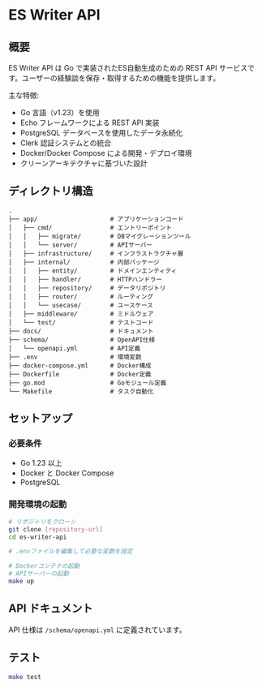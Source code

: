 # ES Writer API

## 概要

ES Writer API は Go で実装されたES自動生成のための REST API サービスです。ユーザーの経験談を保存・取得するための機能を提供します。

主な特徴:

- Go 言語（v1.23）を使用
- Echo フレームワークによる REST API 実装
- PostgreSQL データベースを使用したデータ永続化
- Clerk 認証システムとの統合
- Docker/Docker Compose による開発・デプロイ環境
- クリーンアーキテクチャに基づいた設計

## ディレクトリ構造

```
.
├── app/                    # アプリケーションコード
│   ├── cmd/                # エントリーポイント
│   │   ├── migrate/        # DBマイグレーションツール
│   │   └── server/         # APIサーバー
│   ├── infrastructure/     # インフラストラクチャ層
│   ├── internal/           # 内部パッケージ
│   │   ├── entity/         # ドメインエンティティ
│   │   ├── handler/        # HTTPハンドラー
│   │   ├── repository/     # データリポジトリ
│   │   ├── router/         # ルーティング
│   │   └── usecase/        # ユースケース
│   ├── middleware/         # ミドルウェア
│   └── test/               # テストコード
├── docs/                   # ドキュメント
├── schema/                 # OpenAPI仕様
│   └── openapi.yml         # API定義
├── .env                    # 環境変数
├── docker-compose.yml      # Docker構成
├── Dockerfile              # Docker定義
├── go.mod                  # Goモジュール定義
└── Makefile                # タスク自動化
```

## セットアップ

### 必要条件

- Go 1.23 以上
- Docker と Docker Compose
- PostgreSQL

### 開発環境の起動

```bash
# リポジトリをクローン
git clone [repository-url]
cd es-writer-api

# .envファイルを編集して必要な変数を設定

# Dockerコンテナの起動
# APIサーバーの起動
make up
```

## API ドキュメント

API 仕様は `/schema/openapi.yml` に定義されています。

## テスト

```bash
make test
```
